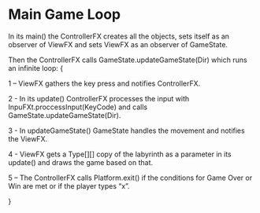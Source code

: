 # Main Game Loop #
In its main() the ControllerFX creates all the objects, sets itself as an observer of ViewFX and sets ViewFX as an
observer of GameState.

Then the ControllerFX calls GameState.updateGameState(Dir) which runs an infinite loop:
{

1 – ViewFX gathers the key press and notifies ControllerFX.

2 - In its update() ControllerFX processes the input with InpuFXt.proccessInput(KeyCode) and calls
GameState.updateGameState(Dir).

3 - In updateGameState() GameState handles the movement and notifies the ViewFX.

4 - ViewFX gets a Type[][] copy of the labyrinth as a parameter in its update() and draws the game
based on that.

5 – The ControllerFX calls Platform.exit() if the conditions for Game Over or Win are met or if the
player types “x”.

}